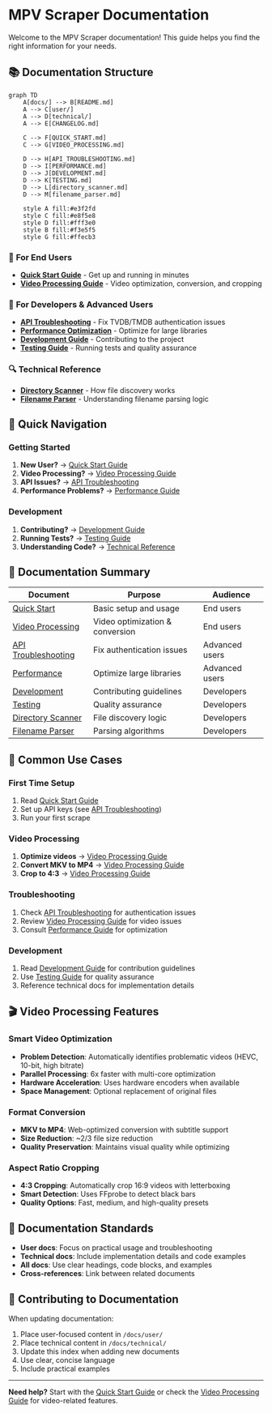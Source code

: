 # MPV Scraper Documentation

Welcome to the MPV Scraper documentation! This guide helps you find the right information for your needs.

## 📚 Documentation Structure

```mermaid
graph TD
    A[docs/] --> B[README.md]
    A --> C[user/]
    A --> D[technical/]
    A --> E[CHANGELOG.md]

    C --> F[QUICK_START.md]
    C --> G[VIDEO_PROCESSING.md]

    D --> H[API_TROUBLESHOOTING.md]
    D --> I[PERFORMANCE.md]
    D --> J[DEVELOPMENT.md]
    D --> K[TESTING.md]
    D --> L[directory_scanner.md]
    D --> M[filename_parser.md]

    style A fill:#e3f2fd
    style C fill:#e8f5e8
    style D fill:#fff3e0
    style B fill:#f3e5f5
    style G fill:#ffecb3
```

### 🎯 **For End Users**
- **[Quick Start Guide](user/QUICK_START.md)** - Get up and running in minutes
- **[Video Processing Guide](user/VIDEO_PROCESSING.md)** - Video optimization, conversion, and cropping

### 🔧 **For Developers & Advanced Users**
- **[API Troubleshooting](technical/API_TROUBLESHOOTING.md)** - Fix TVDB/TMDB authentication issues
- **[Performance Optimization](technical/PERFORMANCE.md)** - Optimize for large libraries
- **[Development Guide](technical/DEVELOPMENT.md)** - Contributing to the project
- **[Testing Guide](technical/TESTING.md)** - Running tests and quality assurance

### 🔍 **Technical Reference**
- **[Directory Scanner](technical/directory_scanner.md)** - How file discovery works
- **[Filename Parser](technical/filename_parser.md)** - Understanding filename parsing logic

## 🚀 **Quick Navigation**

### **Getting Started**
1. **New User?** → [Quick Start Guide](user/QUICK_START.md)
2. **Video Processing?** → [Video Processing Guide](user/VIDEO_PROCESSING.md)
3. **API Issues?** → [API Troubleshooting](technical/API_TROUBLESHOOTING.md)
4. **Performance Problems?** → [Performance Guide](technical/PERFORMANCE.md)

### **Development**
1. **Contributing?** → [Development Guide](technical/DEVELOPMENT.md)
2. **Running Tests?** → [Testing Guide](technical/TESTING.md)
3. **Understanding Code?** → [Technical Reference](#technical-reference)

## 📖 **Documentation Summary**

| Document | Purpose | Audience |
|----------|---------|----------|
| [Quick Start](user/QUICK_START.md) | Basic setup and usage | End users |
| [Video Processing](user/VIDEO_PROCESSING.md) | Video optimization & conversion | End users |
| [API Troubleshooting](technical/API_TROUBLESHOOTING.md) | Fix authentication issues | Advanced users |
| [Performance](technical/PERFORMANCE.md) | Optimize large libraries | Advanced users |
| [Development](technical/DEVELOPMENT.md) | Contributing guidelines | Developers |
| [Testing](technical/TESTING.md) | Quality assurance | Developers |
| [Directory Scanner](technical/directory_scanner.md) | File discovery logic | Developers |
| [Filename Parser](technical/filename_parser.md) | Parsing algorithms | Developers |

## 🎯 **Common Use Cases**

### **First Time Setup**
1. Read [Quick Start Guide](user/QUICK_START.md)
2. Set up API keys (see [API Troubleshooting](technical/API_TROUBLESHOOTING.md))
3. Run your first scrape

### **Video Processing**
1. **Optimize videos** → [Video Processing Guide](user/VIDEO_PROCESSING.md#video-optimization)
2. **Convert MKV to MP4** → [Video Processing Guide](user/VIDEO_PROCESSING.md#video-format-conversion)
3. **Crop to 4:3** → [Video Processing Guide](user/VIDEO_PROCESSING.md#video-cropping)

### **Troubleshooting**
1. Check [API Troubleshooting](technical/API_TROUBLESHOOTING.md) for authentication issues
2. Review [Video Processing Guide](user/VIDEO_PROCESSING.md#troubleshooting) for video issues
3. Consult [Performance Guide](technical/PERFORMANCE.md) for optimization

### **Development**
1. Read [Development Guide](technical/DEVELOPMENT.md) for contribution guidelines
2. Use [Testing Guide](technical/TESTING.md) for quality assurance
3. Reference technical docs for implementation details

## 🎬 **Video Processing Features**

### **Smart Video Optimization**
- **Problem Detection**: Automatically identifies problematic videos (HEVC, 10-bit, high bitrate)
- **Parallel Processing**: 6x faster with multi-core optimization
- **Hardware Acceleration**: Uses hardware encoders when available
- **Space Management**: Optional replacement of original files

### **Format Conversion**
- **MKV to MP4**: Web-optimized conversion with subtitle support
- **Size Reduction**: ~2/3 file size reduction
- **Quality Preservation**: Maintains visual quality while optimizing

### **Aspect Ratio Cropping**
- **4:3 Cropping**: Automatically crop 16:9 videos with letterboxing
- **Smart Detection**: Uses FFprobe to detect black bars
- **Quality Options**: Fast, medium, and high-quality presets

## 📝 **Documentation Standards**

- **User docs**: Focus on practical usage and troubleshooting
- **Technical docs**: Include implementation details and code examples
- **All docs**: Use clear headings, code blocks, and examples
- **Cross-references**: Link between related documents

## 🤝 **Contributing to Documentation**

When updating documentation:
1. Place user-focused content in `/docs/user/`
2. Place technical content in `/docs/technical/`
3. Update this index when adding new documents
4. Use clear, concise language
5. Include practical examples

---

**Need help?** Start with the [Quick Start Guide](user/QUICK_START.md) or check the [Video Processing Guide](user/VIDEO_PROCESSING.md) for video-related features.
